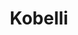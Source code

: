 ---
title: Kobelli
description: Buy fine jewelry with Bitcoin.
homepage: https://kobelli.com/
altFor: ['birks-group', 'icebox-jewelry', 'stephen-silver', 'bitdials']
---